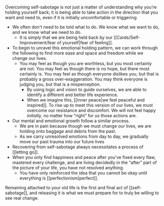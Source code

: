 Overcoming self-sabotage is not just a matter of understanding why you’re holding yourself back; it is being able to take action in the direction that you want and need to, even if it is initially uncomfortable or triggering 

- We often don't need to be told what to do. We know what we want to do, and we know what we need to do. 
	- It is simply that we are being held back by our [[Cards/Self-Improvement/fear of yourself|fear of feeling]]. 
- To begin to unravel this emotional holding pattern, we can work through the following to find more ease and space and freedom while we change our lives.
	- You may feel as though you are worthless, but you most certainly are not. You may feel as though there is no hope, but there most certainly is. You may feel as though everyone dislikes you, but that is probably a gross over-exaggeration. You may think everyone is judging you, but that is a misperception.
		- By using logic and vision to guide ourselves, we are able to identify a different and better life experience. 
		- When we imagine this, [[inner peace|we feel peaceful and inspired]]. To rise up to meet this version of our lives, we must overcome our resistance and discomfort. We will not feel happy *initially,* no matter how “right” for us those actions are.
- Our mental and emotional growth follow a similar process. 
	- We are in pain because though we must change our lives, we are holding onto baggage and debris from the past. 
	- As we carry unresolved emotions from day to day, we gradually move our past trauma into our future lives
- Recovering from self-sabotage always necessitates a process of [[letting go]].
- When you only find happiness and peace after you’ve fixed every flaw, mastered every challenge, and are living decidedly in the “after” part of the picture of your life, you have not resolved anything.
	- You have only reinforced the idea that you cannot be okay until everything is [[perfectionism|perfect]].

Remaining attached to your old life is the first and final act of [[self-sabotage]], and releasing it is what we must prepare for to truly be willing to see real change.